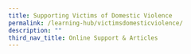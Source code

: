 ```yaml
---
title: Supporting Victims of Domestic Violence
permalink: /learning-hub/victimsdomesticviolence/
description: ""
third_nav_title: Online Support & Articles
---
```

